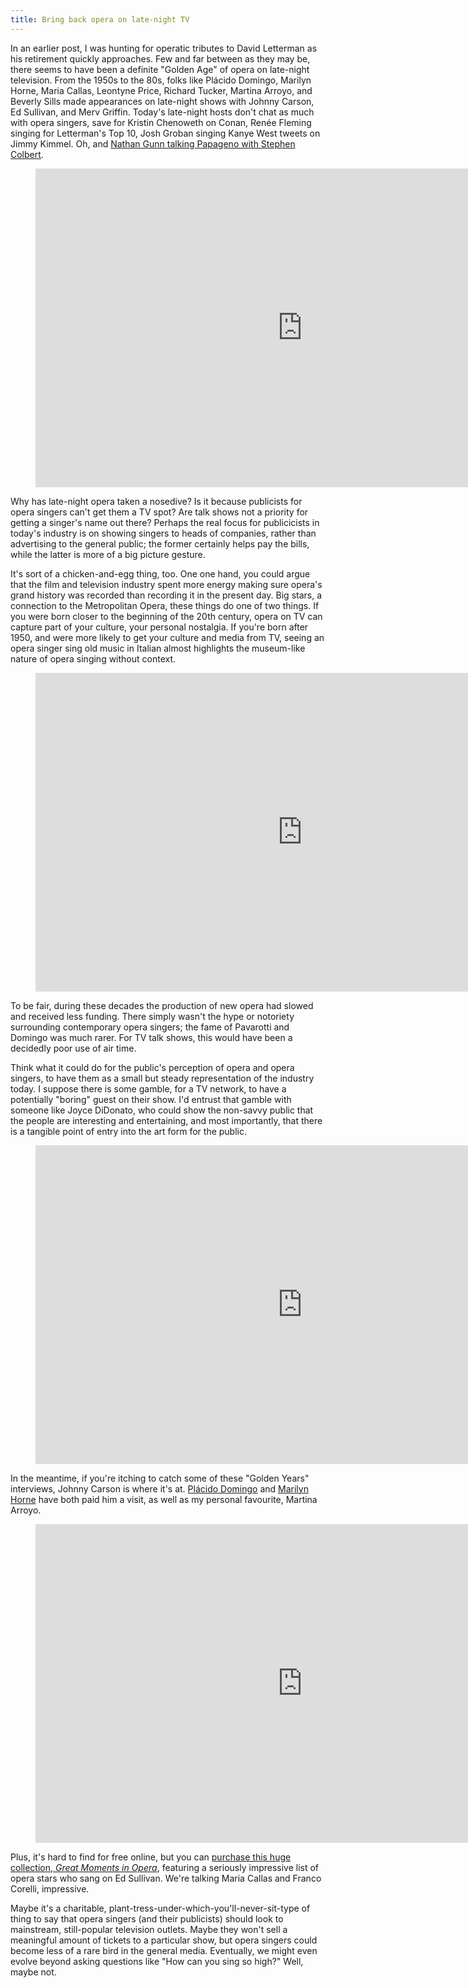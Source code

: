 ```yaml
---
title: Bring back opera on late-night TV
---
```


In an earlier post, I was hunting for operatic tributes to David Letterman as his retirement quickly approaches. Few and far between as they may be, there seems to have been a definite "Golden Age" of opera on late-night television. From the 1950s to the 80s, folks like Plácido Domingo, Marilyn Horne, Maria Callas, Leontyne Price, Richard Tucker, Martina Arroyo, and Beverly Sills made appearances on late-night shows with Johnny Carson, Ed Sullivan, and Merv Griffin. Today's late-night hosts don't chat as much with opera singers, save for Kristin Chenoweth on Conan, Renée Fleming singing for Letterman's Top 10, Josh Groban singing Kanye West tweets on Jimmy Kimmel. Oh, and [Nathan Gunn talking Papageno with Stephen Colbert](http://www.ovguide.com/tv_episode/the-colbert-report-season-4-episode-61-nathan-gunn-365962).

<figure data-type="video">
<iframe width="854" height="510" src="https://www.youtube.com/embed/kZiGk5mTIHM" frameborder="0" allowfullscreen></iframe>
</figure>

Why has late-night opera taken a nosedive? Is it because publicists for opera singers can't get them a TV spot? Are talk shows not a priority for getting a singer's name out there? Perhaps the real focus for publicicists in today's industry is on showing singers to heads of companies, rather than advertising to the general public; the former certainly helps pay the bills, while the latter is more of a big picture gesture.

It's sort of a chicken-and-egg thing, too. One one hand, you could argue that the film and television industry spent more energy making sure opera's grand history was recorded than recording it in the present day. Big stars, a connection to the Metropolitan Opera, these things do one of two things. If you were born closer to the beginning of the 20th century, opera on TV can capture part of your culture, your personal nostalgia. If you're born after 1950, and were more likely to get your culture and media from TV, seeing an opera singer sing old music in Italian almost highlights the museum-like nature of opera singing without context.

<figure data-type="video">
<iframe width="854" height="510" src="https://www.youtube.com/embed/xXE0DAPOfVI?list=PL5dRY_RcMeenoViJjsZzQ_K842DpI7pPP" frameborder="0" allowfullscreen></iframe>
</figure>

To be fair, during these decades the production of new opera had slowed and received less funding. There simply wasn't the hype or notoriety surrounding contemporary opera singers; the fame of Pavarotti and Domingo was much rarer. For TV talk shows, this would have been a decidedly poor use of air time.

Think what it could do for the public's perception of opera and opera singers, to have them as a small but steady representation of the industry today. I suppose there is some gamble, for a TV network, to have a potentially "boring" guest on their show. I'd entrust that gamble with someone like Joyce DiDonato, who could show the non-savvy public that the people are interesting and entertaining, and most importantly, that there is a tangible point of entry into the art form for the public.

<figure data-type="video">
<iframe width="854" height="510" src="https://www.youtube.com/embed/G7V7kX8n3xs" frameborder="0" allowfullscreen></iframe>
</figure>

In the meantime, if you're itching to catch some of these "Golden Years" interviews, Johnny Carson is where it's at. [Plácido Domingo](https://www.youtube.com/watch?v=VaC3YhvaDDs) and [Marilyn Horne](https://www.youtube.com/watch?v=2f4yWsmKIVE) have both paid him a visit, as well as my personal favourite, Martina Arroyo.

<figure data-type="video">
<iframe width="854" height="510" src="https://www.youtube.com/embed/y3bY7qMTCsU" frameborder="0" allowfullscreen></iframe>
</figure>

Plus, it's hard to find for free online, but you can [purchase this huge collection, *Great Moments in Opera*](http://www.edsullivan.com/products/great-moments-in-opera/), featuring a seriously impressive list of opera stars who sang on Ed Sullivan. We're talking Maria Callas and Franco Corelli, impressive.

Maybe it's a charitable, plant-tress-under-which-you'll-never-sit-type of thing to say that opera singers (and their publicists) should look to mainstream, still-popular television outlets. Maybe they won't sell a meaningful amount of tickets to a particular show, but opera singers could become less of a rare bird in the general media. Eventually, we might even evolve beyond asking questions like "How can you sing so high?" Well, maybe not.
